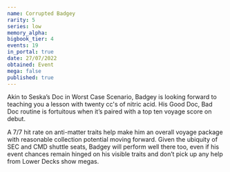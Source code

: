 ```yaml
---
name: Corrupted Badgey
rarity: 5
series: low
memory_alpha:
bigbook_tier: 4
events: 19
in_portal: true
date: 27/07/2022
obtained: Event
mega: false
published: true
---
```


Akin to Seska’s Doc in Worst Case Scenario, Badgey is looking forward to teaching you a lesson with twenty cc's of nitric acid. His Good Doc, Bad Doc routine is fortuitous when it’s paired with a top ten voyage score on debut. 

A 7/7 hit rate on anti-matter traits help make him an overall voyage package with reasonable collection potential moving forward. Given the ubiquity of SEC and CMD shuttle seats, Badgey will perform well there too, even if his event chances remain hinged on his visible traits and don’t pick up any help from Lower Decks show megas.
